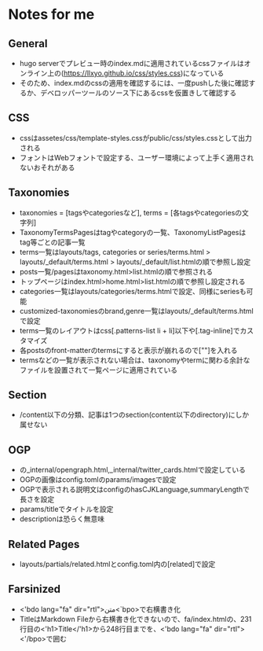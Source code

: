 # Notes for me  

## General

- hugo serverでプレビュー時のindex.mdに適用されているcssファイルはオンライン上の(https://llxyo.github.io/css/styles.css)になっている
- そのため、index.mdのcssの適用を確認するには、一度pushした後に確認するか、デベロッパーツールのソース下にあるcssを仮置きして確認する

## CSS

- cssはassetes/css/template-styles.cssがpublic/css/styles.cssとして出力される
- フォントはWebフォントで設定する、ユーザー環境によって上手く適用されないおそれがある

## Taxonomies

- taxonomies = [tagsやcategoriesなど], terms = [各tagsやcategoriesの文字列]  
- TaxonomyTermsPagesはtagやcategoryの一覧、TaxonomyListPagesはtag等ごとの記事一覧
- terms一覧はlayouts/tags, categories or series/terms.html > layouts/_default/terms.html > layouts/_default/list.htmlの順で参照し設定
- posts一覧/pagesはtaxonomy.html>list.htmlの順で参照される
- トップページはindex.html>home.html>list.htmlの順で参照し設定される
- categories一覧はlayouts/categories/terms.htmlで設定、同様にseriesも可能
- customized-taxonomiesのbrand,genre一覧はlayouts/_default/terms.htmlで設定
- terms一覧のレイアウトはcss[.patterns-list li + li]以下や[.tag-inline]でカスタマイズ
- 各postsのfront-matterのtermsにすると表示が崩れるので[""]を入れる
- termsなどの一覧が表示されない場合は、taxonomyやtermに関わる余計なファイルを設置されて一覧ページに適用されている

## Section

- /content以下の分類、記事は1つのsection(content以下のdirectory)にしか属せない

## OGP

- <head>の_internal/opengraph.html,_internal/twitter_cards.htmlで設定している  
- OGPの画像はconfig.tomlのparams/imagesで設定
- OGPで表示される説明文はconfigのhasCJKLanguage,summaryLengthで長さを設定
- params/titleでタイトルを設定
- descriptionは恐らく無意味

## Related Pages

- layouts/partials/related.htmlとconfig.toml内の[related]で設定

## Farsinized

- <'bdo lang="fa" dir="rtl">متن<`bpo>で右横書き化
- TitleはMarkdown Fileから右横書き化できないので、fa/index.htmlの、231行目の<'h1>Title</'h1>から248行目までを、<'bdo lang="fa" dir="rtl"><'/bpo>で囲む
